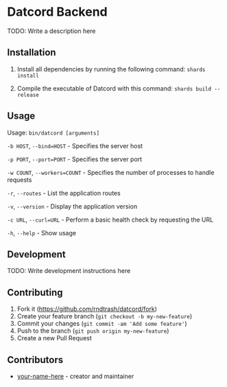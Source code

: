 # Datcord Backend

TODO: Write a description here

## Installation

1. Install all dependencies by running the following command:
`shards install`

2. Compile the executable of Datcord with this command:
`shards build --release`

## Usage

Usage: `bin/datcord [arguments]`

`-b HOST`, `--bind=HOST` - Specifies the server host

`-p PORT`, `--port=PORT` - Specifies the server port

`-w COUNT`, `--workers=COUNT` - Specifies the number of processes to handle requests

`-r`, `--routes` - List the application routes

`-v`, `--version` - Display the application version

`-c URL`, `--curl=URL` - Perform a basic health check by requesting the URL

`-h`, `--help` - Show usage

## Development

TODO: Write development instructions here

## Contributing

1. Fork it (<https://github.com/rndtrash/datcord/fork>)
2. Create your feature branch (`git checkout -b my-new-feature`)
3. Commit your changes (`git commit -am 'Add some feature'`)
4. Push to the branch (`git push origin my-new-feature`)
5. Create a new Pull Request

## Contributors

- [your-name-here](https://github.com/rndtrash) - creator and maintainer
